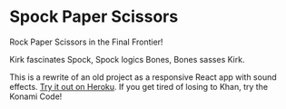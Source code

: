 # Spock Paper Scissors

Rock Paper Scissors in the Final Frontier!

Kirk fascinates Spock, Spock logics Bones, Bones sasses Kirk.

This is a rewrite of an old project as a responsive React app with sound effects. [Try it out on Heroku](https://spockpaperscissors.herokuapp.com/). If you get tired of losing to Khan, try the Konami Code!

